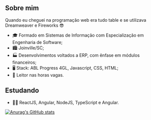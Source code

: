 ## Sobre mim
Quando eu cheguei na programação web era tudo table e se utilizava Dreamweaver e Fireworks 😎

- 🎓 Formado em Sistemas de Informação com Especialização em Engenharia de Software;
- 🏙️ Joinville/SC;
- 🏭 Desenvolvimentos voltados a ERP, com ênfase em módulos financeiros;
- 🖥️ Stack: ABL Progress 4GL, Javascript, CSS, HTML;
- 📕 Leitor nas horas vagas.

## Estudando

- 👨‍🎓  ReactJS, Angular, NodeJS, TypeScript e Angular.

[![Anurag's GitHub stats](https://github-readme-stats.vercel.app/api?username=marlongirardello)](https://github.com/marlongirardello/github-readme-stats)
